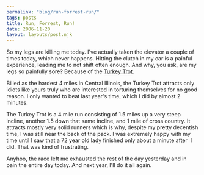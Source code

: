 ```yaml
---
permalink: "blog/run-forrest-run/"
tags: posts
title: Run, Forrest, Run!
date: 2006-11-20
layout: layouts/post.njk
---
```


So my legs are killing me today. I've actually taken the elevator a couple of times today, which never happens. Hitting the clutch in my car is a painful experience, leading me to not shift often enough. And why, you ask, are my legs so painfully sore? Because of the [Turkey Trot][1]. 

Billed as the hardest 4 miles in Central Illinois, the Turkey Trot attracts only idiots like yours truly who are interested in torturing themselves for no good reason. I only wanted to beat last year's time, which I did by almost 2 minutes. 

The Turkey Trot is a 4 mile run consisting of 1.5 miles up a very steep incline, another 1.5 down that same incline, and 1 mile of cross country. It attracts mostly very solid runners which is why, despite my pretty decentish time, I was still near the back of the pack. I was extremely happy with my time until I saw that a 72 year old lady finished only about a minute after&nbsp; I did. That was kind of frustrating.

Anyhoo, the race left me exhausted the rest of the day yesterday and in pain the entire day today. And next year, I'll do it all again.

 [1]: http://www.ivs.org/Results/2006/turkeytrot.txt